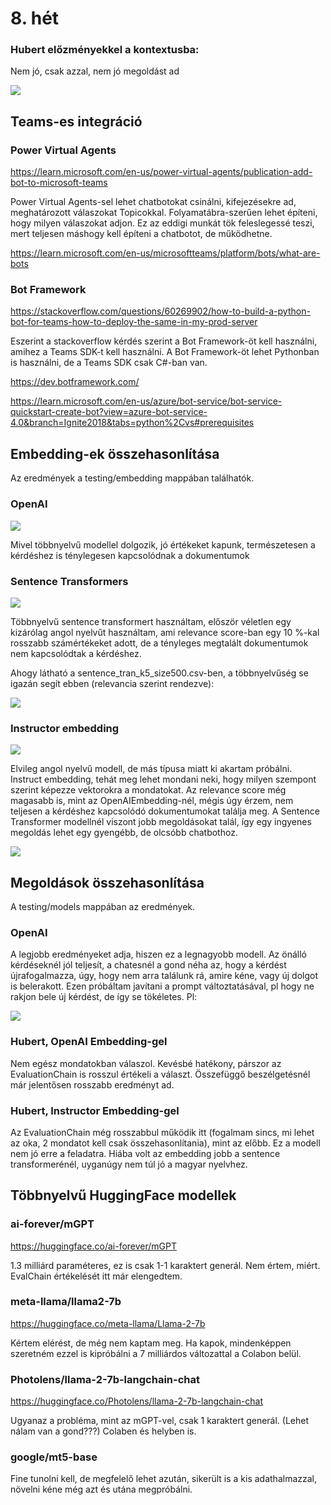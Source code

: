 # 8. hét

### Hubert előzményekkel a kontextusba: 

Nem jó, csak azzal, nem jó megoldást ad

![](pics/hubert_memory_incontext.png)


## Teams-es integráció

### Power Virtual Agents

https://learn.microsoft.com/en-us/power-virtual-agents/publication-add-bot-to-microsoft-teams

Power Virtual Agents-sel lehet chatbotokat csinálni, kifejezésekre ad, meghatározott válaszokat Topicokkal. Folyamatábra-szerűen lehet építeni, hogy milyen válaszokat adjon. Ez az eddigi munkát tök feleslegessé teszi, mert teljesen máshogy kell építeni a chatbotot, de működhetne.

https://learn.microsoft.com/en-us/microsoftteams/platform/bots/what-are-bots

### Bot Framework

https://stackoverflow.com/questions/60269902/how-to-build-a-python-bot-for-teams-how-to-deploy-the-same-in-my-prod-server

Eszerint a stackoverflow kérdés szerint a Bot Framework-öt kell használni, amihez a Teams SDK-t kell használni. A Bot Framework-öt lehet Pythonban is használni, de a Teams SDK csak C#-ban van.

https://dev.botframework.com/

https://learn.microsoft.com/en-us/azure/bot-service/bot-service-quickstart-create-bot?view=azure-bot-service-4.0&branch=Ignite2018&tabs=python%2Cvs#prerequisites

## Embedding-ek összehasonlítása

Az eredmények a testing/embedding mappában találhatók.

### OpenAI

![](../testing/diagrams/openai_size500.png)

Mivel többnyelvű modellel dolgozik, jó értékeket kapunk, természetesen a kérdéshez is ténylegesen kapcsolódnak a dokumentumok

### Sentence Transformers

![](../testing/diagrams/sentence_transformer_size500.png)

Többnyelvű sentence transformert használtam, először véletlen egy kizárólag angol nyelvűt használtam, ami relevance score-ban egy 10 %-kal rosszabb számértékeket adott, de a tényleges megtalált dokumentumok nem kapcsolódtak a kérdéshez.

Ahogy látható a sentence_tran_k5_size500.csv-ben, a többnyelvűség se igazán segít ebben (relevancia szerint rendezve):

![](pics/sentran.png)

### Instructor embedding

![](../testing/diagrams/instructor_size500.png)

Elvileg angol nyelvű modell, de más típusa miatt ki akartam próbálni. Instruct embedding, tehát meg lehet mondani neki, hogy milyen szempont szerint képezze vektorokra a mondatokat. Az relevance score még magasabb is, mint az OpenAIEmbedding-nél, mégis úgy érzem, nem teljesen a kérdéshez kapcsolódó dokumentumokat találja meg. A Sentence Transformer modellnél viszont jobb megoldásokat talál, így egy ingyenes megoldás lehet egy gyengébb, de olcsóbb chatbothoz.

![](pics/instruct.png)

## Megoldások összehasonlítása

A testing/models mappában az eredmények.

### OpenAI

A legjobb eredményeket adja, hiszen ez a legnagyobb modell. Az önálló kérdéseknél jól teljesít, a chatesnél a gond néha az, hogy a kérdést újrafogalmazza, úgy, hogy nem arra találunk rá, amire kéne, vagy új dolgot is belerakott. Ezen próbáltam javítani a prompt változtatásával, pl hogy ne rakjon bele új kérdést, de így se tökéletes. Pl:

![](pics/openai-test-incorrect.png)

### Hubert, OpenAI Embedding-gel

Nem egész mondatokban válaszol. Kevésbé hatékony, párszor az EvaluationChain is rosszul értékeli a választ. Összefüggő beszélgetésnél már jelentősen rosszabb eredményt ad.


### Hubert, Instructor Embedding-gel

Az EvaluationChain még rosszabbul működik itt (fogalmam sincs, mi lehet az oka, 2 mondatot kell csak összehasonlítania), mint az előbb. Ez a modell nem jó erre a feladatra. Hiába volt az embedding jobb a sentence transformerénél, uyganúgy nem túl jó a magyar nyelvhez.

## Többnyelvű HuggingFace modellek

### ai-forever/mGPT

https://huggingface.co/ai-forever/mGPT

1.3 milliárd paraméteres, ez is csak 1-1 karaktert generál. Nem értem, miért.
EvalChain értékelését itt már elengedtem.

### meta-llama/llama2-7b

https://huggingface.co/meta-llama/Llama-2-7b

Kértem elérést, de még nem kaptam meg. Ha kapok, mindenképpen szeretném ezzel is kipróbálni a 7 milliárdos változattal a Colabon belül.

### Photolens/llama-2-7b-langchain-chat

https://huggingface.co/Photolens/llama-2-7b-langchain-chat

Ugyanaz a probléma, mint az mGPT-vel, csak 1 karaktert generál. (Lehet nálam van a gond???) Colaben és helyben is.

### google/mt5-base

Fine tunolni kell, de megfelelő lehet azután, sikerült is a kis adathalmazzal, növelni kéne még azt és utána megpróbálni.
